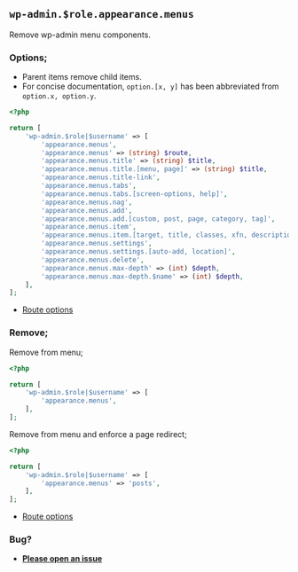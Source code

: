 ## `wp-admin.$role.appearance.menus`

Remove wp-admin menu components.

### Options;

- Parent items remove child items.
- For concise documentation, `option.[x, y]` has been abbreviated from `option.x, option.y`.

```php
<?php

return [
	'wp-admin.$role|$username' => [
		'appearance.menus',
		'appearance.menus' => (string) $route,
		'appearance.menus.title' => (string) $title,
		'appearance.menus.title.[menu, page]' => (string) $title,
		'appearance.menus.title-link',
		'appearance.menus.tabs',
		'appearance.menus.tabs.[screen-options, help]',
		'appearance.menus.nag',
		'appearance.menus.add',
		'appearance.menus.add.[custom, post, page, category, tag]',
		'appearance.menus.item',
		'appearance.menus.item.[target, title, classes, xfn, description, remove]',
		'appearance.menus.settings',
		'appearance.menus.settings.[auto-add, location]',
		'appearance.menus.delete',
		'appearance.menus.max-depth' => (int) $depth,
		'appearance.menus.max-depth.$name' => (int) $depth,
	],
];
```

- [Route options](../route-options.md)

### Remove;

Remove from menu;

```php
<?php

return [
	'wp-admin.$role|$username' => [
		'appearance.menus',
	],
];
```

Remove from menu and enforce a page redirect;

```php
<?php

return [
	'wp-admin.$role|$username' => [
		'appearance.menus' => 'posts',
	],
];
```

- [Route options](../route-options.md)

### Bug?

- **[Please open an issue](https://github.com/darrenjacoby/intervention/issues/new?title=[wp-admin.appearance.menus]&labels=bug&assignees=darrenjacoby)**
